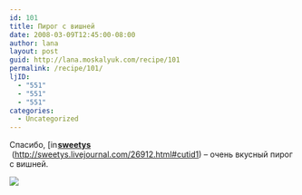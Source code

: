 ```yaml
---
id: 101
title: Пирог с вишней
date: 2008-03-09T12:45:00-08:00
author: lana
layout: post
guid: http://lana.moskalyuk.com/recipe/101
permalink: /recipe/101/
ljID:
  - "551"
  - "551"
  - "551"
categories:
  - Uncategorized
---
```

Спасибо, [<img loading="lazy" width="17" height="17" style="border: 0pt none;vertical-align: bottom;padding-right: 1px" alt="[info]" src="http://stat.livejournal.com/img/userinfo.gif" />](http://sweetys.livejournal.com/profile)[**sweetys**](http://sweetys.livejournal.com/)  
&nbsp;(http://sweetys.livejournal.com/26912.html#cutid1) &#8211; очень вкусный пирог с вишней.

![](http://farm3.static.flickr.com/2391/2321996150_d98ba24965.jpg?v=0)